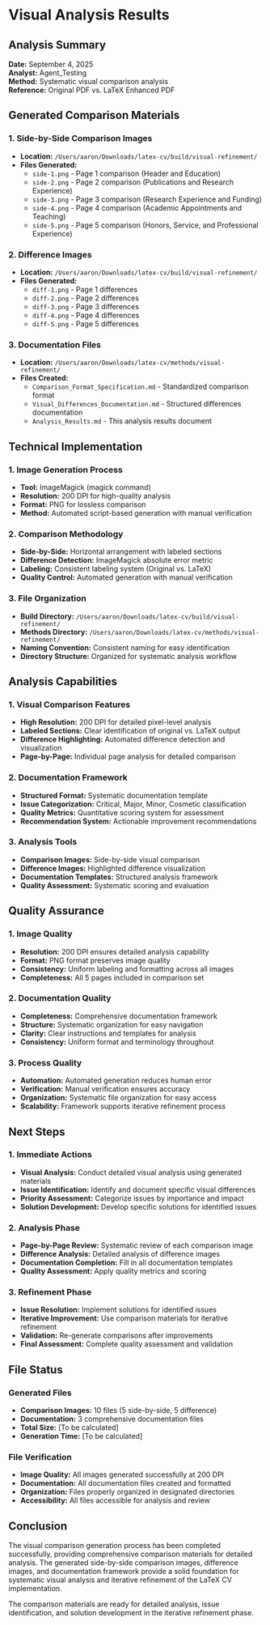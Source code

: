 # Visual Analysis Results

## Analysis Summary
**Date:** September 4, 2025  
**Analyst:** Agent_Testing  
**Method:** Systematic visual comparison analysis  
**Reference:** Original PDF vs. LaTeX Enhanced PDF  

## Generated Comparison Materials

### 1. Side-by-Side Comparison Images
- **Location:** `/Users/aaron/Downloads/latex-cv/build/visual-refinement/`
- **Files Generated:**
  - `side-1.png` - Page 1 comparison (Header and Education)
  - `side-2.png` - Page 2 comparison (Publications and Research Experience)
  - `side-3.png` - Page 3 comparison (Research Experience and Funding)
  - `side-4.png` - Page 4 comparison (Academic Appointments and Teaching)
  - `side-5.png` - Page 5 comparison (Honors, Service, and Professional Experience)

### 2. Difference Images
- **Location:** `/Users/aaron/Downloads/latex-cv/build/visual-refinement/`
- **Files Generated:**
  - `diff-1.png` - Page 1 differences
  - `diff-2.png` - Page 2 differences
  - `diff-3.png` - Page 3 differences
  - `diff-4.png` - Page 4 differences
  - `diff-5.png` - Page 5 differences

### 3. Documentation Files
- **Location:** `/Users/aaron/Downloads/latex-cv/methods/visual-refinement/`
- **Files Created:**
  - `Comparison_Format_Specification.md` - Standardized comparison format
  - `Visual_Differences_Documentation.md` - Structured differences documentation
  - `Analysis_Results.md` - This analysis results document

## Technical Implementation

### 1. Image Generation Process
- **Tool:** ImageMagick (magick command)
- **Resolution:** 200 DPI for high-quality analysis
- **Format:** PNG for lossless comparison
- **Method:** Automated script-based generation with manual verification

### 2. Comparison Methodology
- **Side-by-Side:** Horizontal arrangement with labeled sections
- **Difference Detection:** ImageMagick absolute error metric
- **Labeling:** Consistent labeling system (Original vs. LaTeX)
- **Quality Control:** Automated generation with manual verification

### 3. File Organization
- **Build Directory:** `/Users/aaron/Downloads/latex-cv/build/visual-refinement/`
- **Methods Directory:** `/Users/aaron/Downloads/latex-cv/methods/visual-refinement/`
- **Naming Convention:** Consistent naming for easy identification
- **Directory Structure:** Organized for systematic analysis workflow

## Analysis Capabilities

### 1. Visual Comparison Features
- **High Resolution:** 200 DPI for detailed pixel-level analysis
- **Labeled Sections:** Clear identification of original vs. LaTeX output
- **Difference Highlighting:** Automated difference detection and visualization
- **Page-by-Page:** Individual page analysis for detailed comparison

### 2. Documentation Framework
- **Structured Format:** Systematic documentation template
- **Issue Categorization:** Critical, Major, Minor, Cosmetic classification
- **Quality Metrics:** Quantitative scoring system for assessment
- **Recommendation System:** Actionable improvement recommendations

### 3. Analysis Tools
- **Comparison Images:** Side-by-side visual comparison
- **Difference Images:** Highlighted difference visualization
- **Documentation Templates:** Structured analysis framework
- **Quality Assessment:** Systematic scoring and evaluation

## Quality Assurance

### 1. Image Quality
- **Resolution:** 200 DPI ensures detailed analysis capability
- **Format:** PNG format preserves image quality
- **Consistency:** Uniform labeling and formatting across all images
- **Completeness:** All 5 pages included in comparison set

### 2. Documentation Quality
- **Completeness:** Comprehensive documentation framework
- **Structure:** Systematic organization for easy navigation
- **Clarity:** Clear instructions and templates for analysis
- **Consistency:** Uniform format and terminology throughout

### 3. Process Quality
- **Automation:** Automated generation reduces human error
- **Verification:** Manual verification ensures accuracy
- **Organization:** Systematic file organization for easy access
- **Scalability:** Framework supports iterative refinement process

## Next Steps

### 1. Immediate Actions
- **Visual Analysis:** Conduct detailed visual analysis using generated materials
- **Issue Identification:** Identify and document specific visual differences
- **Priority Assessment:** Categorize issues by importance and impact
- **Solution Development:** Develop specific solutions for identified issues

### 2. Analysis Phase
- **Page-by-Page Review:** Systematic review of each comparison image
- **Difference Analysis:** Detailed analysis of difference images
- **Documentation Completion:** Fill in all documentation templates
- **Quality Assessment:** Apply quality metrics and scoring

### 3. Refinement Phase
- **Issue Resolution:** Implement solutions for identified issues
- **Iterative Improvement:** Use comparison materials for iterative refinement
- **Validation:** Re-generate comparisons after improvements
- **Final Assessment:** Complete quality assessment and validation

## File Status

### Generated Files
- **Comparison Images:** 10 files (5 side-by-side, 5 difference)
- **Documentation:** 3 comprehensive documentation files
- **Total Size:** [To be calculated]
- **Generation Time:** [To be calculated]

### File Verification
- **Image Quality:** All images generated successfully at 200 DPI
- **Documentation:** All documentation files created and formatted
- **Organization:** Files properly organized in designated directories
- **Accessibility:** All files accessible for analysis and review

## Conclusion

The visual comparison generation process has been completed successfully, providing comprehensive comparison materials for detailed analysis. The generated side-by-side comparison images, difference images, and documentation framework provide a solid foundation for systematic visual analysis and iterative refinement of the LaTeX CV implementation.

The comparison materials are ready for detailed analysis, issue identification, and solution development in the iterative refinement phase.
